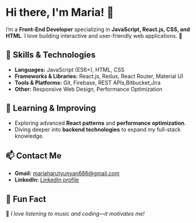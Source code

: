 # Hi there, I'm Maria! 👋  

I’m a **Front-End Developer** specializing in **JavaScript, React.js, CSS, and HTML**. I love building interactive and user-friendly web applications. 🚀  

## 🚀 Skills & Technologies
- **Languages:** JavaScript (ES6+), HTML, CSS  
- **Frameworks & Libraries:** React.js, Redux, React Router, Material UI  
- **Tools & Platforms:** Git, Firebase, REST APIs,Bitbucket,Jira  
- **Other:** Responsive Web Design, Performance Optimization  

## 🌱 Learning & Improving
- Exploring advanced **React patterns** and **performance optimization**.  
- Diving deeper into **backend technologies** to expand my full-stack knowledge.

## 📫 Contact Me
- **Gmail:** <mariaharutyunyan686@gmail.com>
- **LinkedIn:** [LinkedIn profile](www.linkedin.com/in/maria-harutyunyan-074215302)

## 🎉 Fun Fact  
🎵 *I love listening to music and coding—it motivates me!* 
